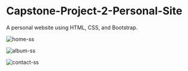 # Capstone-Project-2-Personal-Site

A personal website using HTML, CSS, and Bootstrap.

![home-ss](https://github.com/user-attachments/assets/5cf4b0c9-4aa8-454f-82cb-6d130c4cbb53)

![album-ss](https://github.com/user-attachments/assets/371aa8cd-fab2-4a23-82b0-72ff27c00810)

![contact-ss](https://github.com/user-attachments/assets/b47b07be-7503-494e-8e16-4e3948c8b215)
